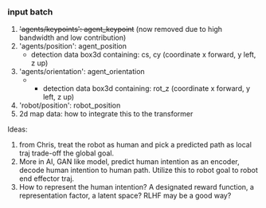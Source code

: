 ### input batch

1. ~~'agents/keypoints': agent_keypoint~~  (now removed due to high bandwidth and low contribution)
2. 'agents/position': agent_position
    * detection data box3d containing: cs, cy (coordinate x forward, y left, z up)
3. 'agents/orientation': agent_orientation
    * * detection data box3d containing: rot_z (coordinate x forward, y left, z up)
4. 'robot/position': robot_position
5. 2d map data: how to integrate this to the transformer


Ideas:
1. from Chris, treat the robot as human and pick a predicted path as local traj trade-off the global goal.
2. More in AI, GAN like model, predict human intention as an encoder, decode human intention to human path. Utilize this to robot goal to robot end effector traj.
3. How to represent the human intention? A designated reward function, a representation factor, a latent space? RLHF may be a good way?